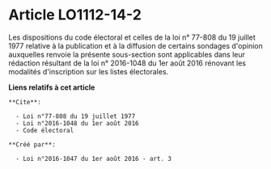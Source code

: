 # Article LO1112-14-2

Les dispositions du code électoral et celles de la 
loi n° 77-808 du 19 juillet 1977
relative à la publication et à la diffusion de certains sondages d'opinion auxquelles renvoie la présente sous-section sont
applicables dans leur rédaction résultant de la 
loi n° 2016-1048 du 1er août 2016
rénovant les modalités d'inscription sur les listes électorales.

**Liens relatifs à cet article**

	**Cite**:

	  - Loi n°77-808 du 19 juillet 1977
	  - Loi n°2016-1048 du 1er août 2016
	  - Code électoral

	**Créé par**:

	  - Loi n°2016-1047 du 1er août 2016 - art. 3
